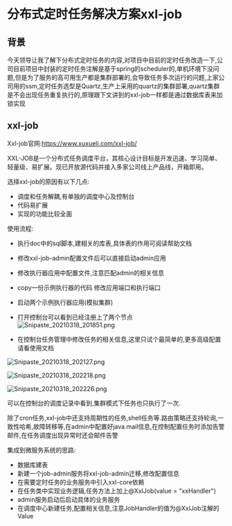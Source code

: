 # 分布式定时任务解决方案xxl-job

## 背景
今天领导让我了解下分布式定时任务的内容,对项目中目前的定时任务改造一下,公司目前项目中封装的定时任务注解是基于spring的scheduler的,单机环境下没问题,但是为了服务的高可用生产都是集群部署的,会导致任务多次运行的问题,上家公司用的ssm,定时任务选型是Quartz,生产上采用的quartz的集群部署,quartz集群是不会出现任务重复执行的,原理跟下文讲到的xxl-job一样都是通过数据库表来加锁实现


## xxl-job
Xxl-job官网:https://www.xuxueli.com/xxl-job/

XXL-JOB是一个分布式任务调度平台，其核心设计目标是开发迅速、学习简单、轻量级、易扩展。现已开放源代码并接入多家公司线上产品线，开箱即用。

选择xxl-job的原因有以下几点:

- 调度和任务解耦,有单独的调度中心及控制台
- 代码易扩展
- 实现的功能比较全面



使用流程:

- 执行doc中的sql脚本,建相关的库表,具体表的作用可阅读帮助文档
- 修改xxl-job-admin配置文件后可以直接启动admin应用
- 修改执行器应用中配置文件,注意匹配admin的相关信息

- copy一份示例执行器的代码 修改应用端口和执行端口
- 启动两个示例执行器应用(模拟集群)
- 打开控制台可以看到已经注册上了两个节点
![Snipaste_20210318_201851.png](http://io.storyxc.com/Snipaste_2021-03-18_20-18-51.png)

- 在控制台任务管理中修改任务的相关信息,这里只试个最简单的,更多高级配置请看使用文档

![Snipaste_20210318_202127.png](http://io.storyxc.com/Snipaste_2021-03-18_20-21-27.png)

![Snipaste_20210318_202218.png](http://io.storyxc.com/Snipaste_2021-03-18_20-22-18.png)

![Snipaste_20210318_202226.png](http://io.storyxc.com/Snipaste_2021-03-18_20-22-26.png)

可以在控制台的调度记录中看到,集群模式下任务也只执行了一次.







除了cron任务,xxl-job中还支持周期性的任务,shell任务等.路由策略还支持轮询,一致性哈希,故障转移等,在admin中配置好java.mail信息,在控制配置任务时添加告警邮件,在任务调度出现异常时还会邮件告警





集成到微服务系统的思路:

- 数据库建表
- 新建一个job-admin服务将xxl-job-admin迁移,修改配置信息
- 在需要定时任务的业务服务中引入xxl-core依赖
- 在任务类中实现业务逻辑,任务方法上加上@XxlJob(value = "xxHandler")
- admin服务启动后启动具体的业务服务
- 在调度中心新建任务,配置相关信息,注意JobHandler的值为@XxlJob注解的Value
